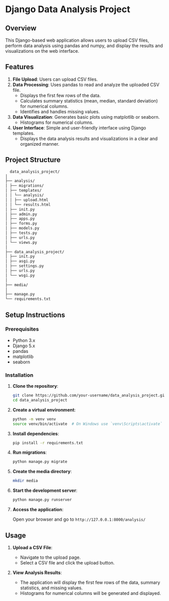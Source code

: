 # Django Data Analysis Project

## Overview

This Django-based web application allows users to upload CSV files, perform data analysis using pandas and numpy, and display the results and visualizations on the web interface.

## Features

1. **File Upload**: Users can upload CSV files.
2. **Data Processing**: Uses pandas to read and analyze the uploaded CSV file.
   - Displays the first few rows of the data.
   - Calculates summary statistics (mean, median, standard deviation) for numerical columns.
   - Identifies and handles missing values.
3. **Data Visualization**: Generates basic plots using matplotlib or seaborn.
   - Histograms for numerical columns.
4. **User Interface**: Simple and user-friendly interface using Django templates.
   - Displays the data analysis results and visualizations in a clear and organized manner.

## Project Structure
```bash
  data_analysis_project/
│
├── analysis/
│ ├── migrations/
│ ├── templates/
│ │ └── analysis/
│ │ ├── upload.html
│ │ └── results.html
│ ├── init.py
│ ├── admin.py
│ ├── apps.py
│ ├── forms.py
│ ├── models.py
│ ├── tests.py
│ ├── urls.py
│ └── views.py
│
├── data_analysis_project/
│ ├── init.py
│ ├── asgi.py
│ ├── settings.py
│ ├── urls.py
│ └── wsgi.py
│
├── media/
│
├── manage.py
└── requirements.txt
```


## Setup Instructions

### Prerequisites

- Python 3.x
- Django 5.x
- pandas
- matplotlib
- seaborn

### Installation

1. **Clone the repository**:

   ```sh
   git clone https://github.com/your-username/data_analysis_project.git
   cd data_analysis_project
   
2. **Create a virtual environment**:

   ```sh
   python -m venv venv
   source venv/bin/activate  # On Windows use `venv\Scripts\activate`
   
3. **Install dependencies**:
   
   ```sh
   pip install -r requirements.txt
   
4. **Run migrations**:

   ```sh
   python manage.py migrate
   
5. **Create the media directory**:

   ```sh
   mkdir media
   
6. **Start the development server**:

   ```sh
   python manage.py runserver

7. **Access the application**:

   Open your browser and go to `http://127.0.0.1:8000/analysis/`

## Usage
1. **Upload a CSV File**:
   - Navigate to the upload page.
   - Select a CSV file and click the upload button.

3. **View Analysis Results**:
   - The application will display the first few rows of the data, summary statistics, and missing values.
   - Histograms for numerical columns will be generated and displayed.
